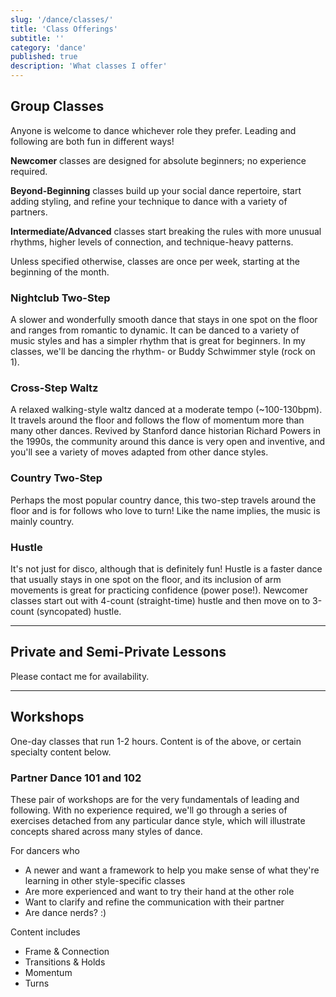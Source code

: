 ```yaml
---
slug: '/dance/classes/'
title: 'Class Offerings'
subtitle: ''
category: 'dance'
published: true
description: 'What classes I offer'
---
```


## Group Classes

Anyone is welcome to dance whichever role they prefer. Leading and following are both fun in different ways!

**Newcomer** classes are designed for absolute beginners; no experience required.

**Beyond-Beginning** classes build up your social dance repertoire, start adding styling, and refine your technique to dance with a variety of partners.

**Intermediate/Advanced** classes start breaking the rules with more unusual rhythms, higher levels of connection, and technique-heavy patterns.

Unless specified otherwise, classes are once per week, starting at the beginning of the month.

### Nightclub Two-Step

A slower and wonderfully smooth dance that stays in one spot on the floor and ranges from romantic to dynamic. It can be danced to a variety of music styles and has a simpler rhythm that is great for beginners. In my classes, we'll be dancing the rhythm- or Buddy Schwimmer style (rock on 1).

### Cross-Step Waltz

A relaxed walking-style waltz danced at a moderate tempo (~100-130bpm). It travels around the floor and follows the flow of momentum more than many other dances. Revived by Stanford dance historian Richard Powers in the 1990s, the community around this dance is very open and inventive, and you'll see a variety of moves adapted from other dance styles.

### Country Two-Step

Perhaps the most popular country dance, this two-step travels around the floor and is for follows who love to turn! Like the name implies, the music is mainly country.

### Hustle

It's not just for disco, although that is definitely fun! Hustle is a faster dance that usually stays in one spot on the floor, and its inclusion of arm movements is great for practicing confidence (power pose!). Newcomer classes start out with 4-count (straight-time) hustle and then move on to 3-count (syncopated) hustle.

---

## Private and Semi-Private Lessons

Please contact me for availability.

---

## Workshops

One-day classes that run 1-2 hours. Content is of the above, or certain specialty content below.

### Partner Dance 101 and 102

These pair of workshops are for the very fundamentals of leading and following. With no experience required, we'll go through a series of exercises detached from any particular dance style, which will illustrate concepts shared across many styles of dance.

For dancers who

- A newer and want a framework to help you make sense of what they're learning in other style-specific classes
- Are more experienced and want to try their hand at the other role
- Want to clarify and refine the communication with their partner
- Are dance nerds? :)

Content includes

- Frame & Connection
- Transitions & Holds
- Momentum
- Turns
